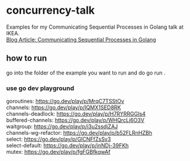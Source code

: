 # concurrency-talk

Examples for my Communicating Sequential Processes in Golang talk at IKEA.  
[Blog Article: Communicating Sequential Processes in Golang](https://bognov.tech/communicating-sequential-processes-in-golang)

## how to run

go into the folder of the example you want to run and do go run .

### use go dev playground

goroutines: https://go.dev/play/p/MrqC7TSStOv  
channels: https://go.dev/play/p/IQMX1SED8RK  
channels-deadlock: https://go.dev/play/p/H7RYRRGGIs4  
buffered-channels: https://go.dev/play/p/WHQrcLj6O3V  
waitgroup: https://go.dev/play/p/i3u2ssdjZAJ  
channels-wg-refactor: https://go.dev/play/p/b52FLRnHZBh  
select: https://go.dev/play/p/GlCNFfZsSv3  
select-default: https://go.dev/play/p/inNDj-39FKh  
mutex: https://go.dev/play/p/fgFGBfkqwAf
